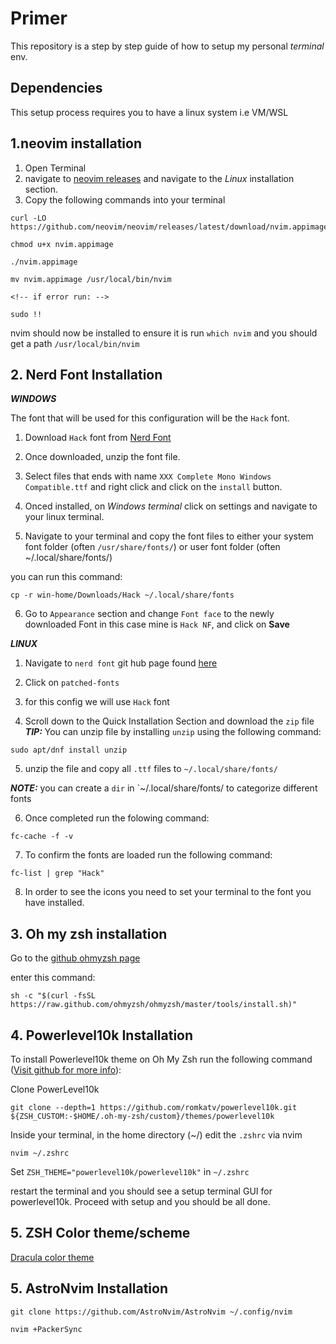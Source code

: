 # Primer

This repository is a step by step guide of how to setup my personal *terminal* env. 

## Dependencies
This setup process requires you to have a linux system i.e VM/WSL

## 1.neovim installation
1. Open Terminal
2. navigate to [neovim releases](https://github.com/neovim/neovim/wiki/Installing-Neovim) and navigate to the *Linux* installation section.
3. Copy the following commands into your terminal 
```
curl -LO https://github.com/neovim/neovim/releases/latest/download/nvim.appimage

chmod u+x nvim.appimage

./nvim.appimage

mv nvim.appimage /usr/local/bin/nvim

<!-- if error run: -->

sudo !!
```
nvim should now be installed
to ensure it is run `which nvim` and you should get a path `/usr/local/bin/nvim`




## 2. Nerd Font Installation

***WINDOWS***

The font that will be used for this configuration will be the `Hack` font.

1. Download `Hack` font from [Nerd Font](https://www.nerdfonts.com/font-downloads)

2. Once downloaded, unzip the font file.

3. Select files that ends with name `XXX Complete Mono Windows Compatible.ttf` and right click and click on the `install` button. 

4. Onced installed, on *Windows terminal* click on settings and navigate to your linux terminal. 

5. Navigate to your terminal and copy the font files to either your system font folder (often `/usr/share/fonts/`) or user font folder (often ~/.local/share/fonts/)

you can run this command:
```
cp -r win-home/Downloads/Hack ~/.local/share/fonts
```

6. Go to `Appearance` section and change `Font face` to the newly downloaded Font in this case mine is `Hack NF`, and click on **Save**

***LINUX***

1. Navigate to `nerd font` git hub page found [here](https://github.com/ryanoasis/nerd-fonts)

2. Click on `patched-fonts`

3. for this config we will use `Hack` font
    
4. Scroll down to the Quick Installation Section and download the `zip` file
***TIP:*** You can unzip file by installing `unzip` using the following command:
```
sudo apt/dnf install unzip
```

5. unzip the file and copy all `.ttf` files to `~/.local/share/fonts/`

***NOTE:*** you can create a `dir` in `~/.local/share/fonts/<dirname> to categorize different fonts

6. Once completed run the folowing command:

```
fc-cache -f -v
```

7. To confirm the fonts are loaded run the following command:

```
fc-list | grep "Hack"
```
8. In order to see the icons you need to set your terminal to the font you have installed.

## 3. Oh my zsh installation

Go to the [github ohmyzsh page](https://ohmyz.sh/)

enter this command:
```
sh -c "$(curl -fsSL https://raw.github.com/ohmyzsh/ohmyzsh/master/tools/install.sh)"
```

## 4. Powerlevel10k Installation
To install Powerlevel10k theme on Oh My Zsh run the following command ([Visit github for more info](https://github.com/romkatv/powerlevel10k#installation)):

Clone PowerLevel10k
```
git clone --depth=1 https://github.com/romkatv/powerlevel10k.git ${ZSH_CUSTOM:-$HOME/.oh-my-zsh/custom}/themes/powerlevel10k
```

Inside your terminal, in the home directory (~/) edit the `.zshrc` via nvim

```
nvim ~/.zshrc
```
Set `ZSH_THEME="powerlevel10k/powerlevel10k"` in `~/.zshrc`

restart the terminal and you should see a setup terminal GUI for powerlevel10k. Proceed with setup and you should be all done.


## 5. ZSH Color theme/scheme
[Dracula color theme](https://draculatheme.com/windows-terminal)

## 5. AstroNvim Installation
```
git clone https://github.com/AstroNvim/AstroNvim ~/.config/nvim

nvim +PackerSync
```
